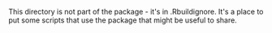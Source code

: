 This directory is not part of the package - it's in .Rbuildignore.  It's a place to put some scripts that use the package that might be useful to share.

